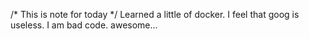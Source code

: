 /* This is note for today */
Learned a little of docker.
I feel that goog is useless. 
I am bad code.
 awesome...
